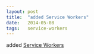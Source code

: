 ```yaml
---
layout: post
title:  "added Service Workers"
date:   2014-05-08
tags:   service-workers
---
```


added [Service Workers](/spec/service-workers)

